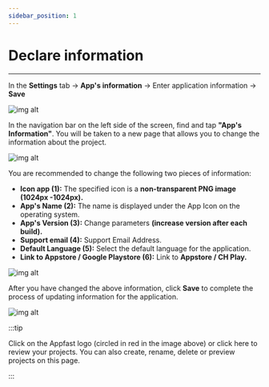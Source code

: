 ```yaml
---
sidebar_position: 1
---
```

# Declare information

---
In the **Settings** tab -> **App's information** -> Enter application information -> **Save**

![img alt](/img/create-app/configs/khai-bao-thong-tin-app.png)

In the navigation bar on the left side of the screen, find and tap **"App's Information"**. You will be taken to a new page that allows you to change the information about the project.

![img alt](/img/create-app/configs/200514-thay-doi-cai-dat-project-01.jpeg)

You are recommended to change the following two pieces of information:
- **Icon app (1):** The specified icon is a **non-transparent PNG image (1024px -1024px).**
- **App's Name (2):** The name is displayed under the App Icon on the operating system.
- **App's Version (3):** Change parameters **(increase version after each build).**
- **Support email (4):** Support Email Address.
- **Default Language (5):** Select the default language for the application.
- **Link to Appstore / Google Playstore (6):** Link to **Appstore / CH Play.**

![img alt](/img/create-app/configs/200514-thay-doi-cai-dat-project-02.jpeg)

After you have changed the above information, click **Save** to complete the process of updating information for the application.

![img alt](/img/create-app/configs/200514-thay-doi-cai-dat-project-03.jpeg)

:::tip

Click on the Appfast logo (circled in red in the image above) or click here to review your projects. You can also create, rename, delete or preview projects on this page.

:::
